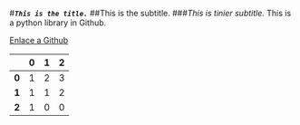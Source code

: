 #_**`This is the title.`**_
##This is the subtitle.
###_This is tinier subtitle._
This is a python library in Github.


[Enlace a Github](www.github.com)


||0|1|2|
|---|--- |--- |--- |
|**0**|1|2|3|4|
|**1**|1|1|2|1|
|**2**|1|0|0|0|

